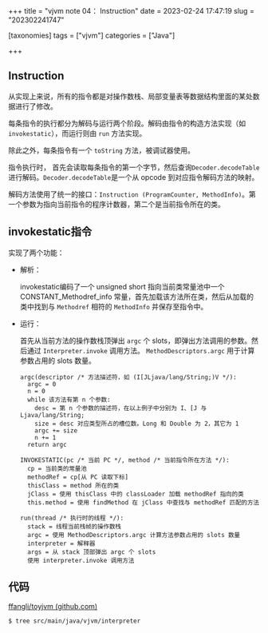 +++
title = "vjvm note 04： Instruction"
date = 2023-02-24 17:47:19
slug = "202302241747"

[taxonomies]
tags = ["vjvm"]
categories =  ["Java"]

+++

<!-- more -->

## Instruction

从实现上来说，所有的指令都是对操作数栈、局部变量表等数据结构里面的某处数据进行了修改。

每条指令的执行都分为解码与运行两个阶段。解码由指令的构造方法实现（如 `invokestatic`），而运行则由 `run` 方法实现。

除此之外，每条指令有一个 `toString` 方法，被调试器使用。

指令执行时， 首先会读取每条指令的第一个字节，然后查询`Decoder.decodeTable`进行解码。`Decoder.decodeTable`是一个从 opcode 到对应指令解码方法的映射。

解码方法使用了统一的接口：`Instruction (ProgramCounter, MethodInfo)`。第一个参数为指向当前指令的程序计数器，第二个是当前指令所在的类。

## invokestatic指令

实现了两个功能：

- 解析：

  invokestatic编码了一个 unsigned short 指向当前类常量池中一个 CONSTANT_Methodref_info 常量，首先加载该方法所在类，然后从加载的类中找到与 `Methodref` 相符的 `MethodInfo` 并保存至指令中。

- 运行：

  首先从当前方法的操作数栈顶弹出 `argc` 个 slots，即弹出方法调用的参数。然后通过 `Interpreter.invoke` 调用方法。 `MethodDescriptors.argc` 用于计算参数占用的 slots 数量。

  ```
  argc(descriptor /* 方法描述符，如 (I[JLjava/lang/String;)V */):
    argc = 0
    n = 0
    while 该方法有第 n 个参数:
      desc = 第 n 个参数的描述符，在以上例子中分别为 I、[J 与 Ljava/lang/String;
      size = desc 对应类型所占的槽位数。Long 和 Double 为 2，其它为 1
      argc += size
      n += 1
    return argc
  
  INVOKESTATIC(pc /* 当前 PC */, method /* 当前指令所在方法 */):
    cp = 当前类的常量池
    methodRef = cp[从 PC 读取下标]
    thisClass = method 所在的类
    jClass = 使用 thisClass 中的 classLoader 加载 methodRef 指向的类
    this.method = 使用 findMethod 在 jClass 中查找与 methodRef 匹配的方法
  
  run(thread /* 执行时的线程 */):
    stack = 线程当前栈帧的操作数栈
    argc = 使用 MethodDescriptors.argc 计算方法参数占用的 slots 数量
    interpreter = 解释器
    args = 从 stack 顶部弹出 argc 个 slots
    使用 interpreter.invoke 调用方法
  ```



## 代码

[ffangli/toyjvm (github.com)](https://github.com/ffangli/toyjvm)

```bash
$ tree src/main/java/vjvm/interpreter
```

